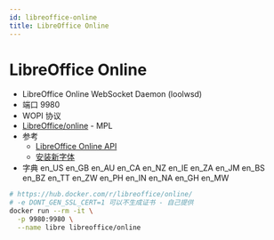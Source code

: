 ```yaml
---
id: libreoffice-online
title: LibreOffice Online
---
```


# LibreOffice Online

- LibreOffice Online WebSocket Daemon (loolwsd)
- 端口 9980
- WOPI 协议
- [LibreOffice/online](https://github.com/LibreOffice/online) - MPL
- 参考
  - [LibreOffice Online API](https://github.com/LibreOffice/online/blob/master/wsd/reference.md)
  - [安装新字体](https://help.nextcloud.com/t/installing-new-fonts-in-collabora/22758)
- 字典 en_US en_GB en_AU en_CA en_NZ en_IE en_ZA en_JM en_BS en_BZ en_TT en_ZW en_PH en_IN en_NA en_GH en_MW

```bash
# https://hub.docker.com/r/libreoffice/online/
# -e DONT_GEN_SSL_CERT=1 可以不生成证书 - 自己提供
docker run --rm -it \
  -p 9980:9980 \
  --name libre libreoffice/online
```
